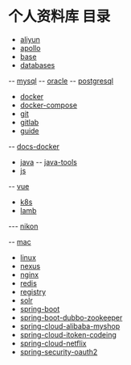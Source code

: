 # 个人资料库 目录
- [aliyun](/zh/aliyun)
- [apollo](/zh/apollo)
- [base](/zh/base)
- [databases](/zh/databases)

-- [mysql](/zh/databases/mysql)
-- [oracle](/zh/databases/oracle)
-- [postgresql](/zh/databases/postgresql)

- [docker](/zh/docker)
- [docker-compose](/zh/docker-compose)
- [git](/zh/git)
- [gitlab](/zh/gitlab)
- [guide](/zh/guide)

-- [docs-docker](/zh/guide/docs-docker)

- [java](/zh/java)
-- [java-tools](/zh/java/tools)
- [js](/zh/js)

-- [vue](/zh/js/vue)

- [k8s](/zh/k8s)
- [lamb](/zh/lamb)

--- [nikon](/zh/lamb/camera/nikon/)

-- [mac](/zh/lamb/mac/)

- [linux](/zh/linux)
- [nexus](/zh/nexus)
- [nginx](/zh/nginx)
- [redis](/zh/redis)
- [registry](/zh/registry)
- [solr](/zh/solr)
- [spring-boot](/zh/spring-boot)
- [spring-boot-dubbo-zookeeper](/zh/spring-boot-dubbo-zookeeper)
- [spring-cloud-alibaba-myshop](/zh/spring-cloud-alibaba-myshop)
- [spring-cloud-itoken-codeing](/zh/spring-cloud-itoken-codeing)
- [spring-cloud-netflix](/zh/spring-cloud-netflix)
- [spring-security-oauth2		](/zh/spring-security-oauth2)
